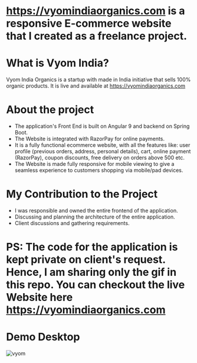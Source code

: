 # https://vyomindiaorganics.com is a responsive E-commerce website that I created as a freelance project. 

# What is Vyom India?
Vyom India Organics is a startup with made in India initiative that sells 100% organic products.
It is live and available at https://vyomindiaorganics.com 

# About the project
- The application's Front End is built on Angular 9 and backend on Spring Boot.
- The Website is integrated with RazorPay for online payments.
- It is a fully functional ecommerce website, with all the features like: user profile (previous orders, address, personal details), cart, online payment (RazorPay), coupon discounts, free delivery on orders above 500 etc.
- The Website is made fully responsive for mobile viewing to give a seamless experience to customers shopping via mobile/pad devices.

# My Contribution to the Project

- I was responsible and owned the entire frontend of the application.
- Discussing and planning the architecture of the entire application.
- Client discussions and gathering requirements.

# PS: The code for the application is kept private on client's request. Hence, I am sharing only the gif in this repo. You can checkout the live Website here  https://vyomindiaorganics.com  

# Demo Desktop

![vyom](https://user-images.githubusercontent.com/38528859/104717336-259cd480-574f-11eb-8261-309791b99ae1.gif)
